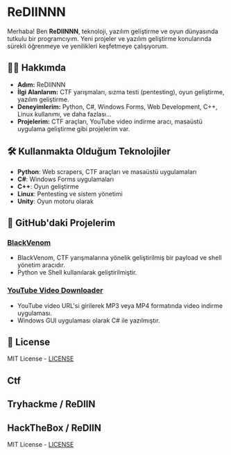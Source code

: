# ReDIINNN

Merhaba! Ben **ReDIINNN**, teknoloji, yazılım geliştirme ve oyun dünyasında tutkulu bir programcıyım. Yeni projeler ve yazılım geliştirme konularında sürekli öğrenmeye ve yenilikleri keşfetmeye çalışıyorum.

## 👨‍💻 Hakkımda

- **Adım:** ReDIINNN
- **İlgi Alanlarım:** CTF yarışmaları, sızma testi (pentesting), oyun geliştirme, yazılım geliştirme.
- **Deneyimlerim:** Python, C#, Windows Forms, Web Development, C++, Linux kullanımı, ve daha fazlası...
- **Projelerim:** CTF araçları, YouTube video indirme aracı, masaüstü uygulama geliştirme gibi projelerim var.

## 🛠 Kullanmakta Olduğum Teknolojiler

- **Python**: Web scrapers, CTF araçları ve masaüstü uygulamaları
- **C#**: Windows Forms uygulamaları
- **C++**: Oyun geliştirme
- **Linux**: Pentesting ve sistem yönetimi
- **Unity**: Oyun motoru olarak

## 🚀 GitHub'daki Projelerim

### [BlackVenom](https://github.com/ReDIINNN/BlackVenom)
- BlackVenom, CTF yarışmalarına yönelik geliştirilmiş bir payload ve shell yönetim aracıdır.
- Python ve Shell kullanılarak geliştirilmiştir.

### [YouTube Video Downloader](https://github.com/ReDIINNN/YouTube-Downloader)
- YouTube video URL'si girilerek MP3 veya MP4 formatında video indirme uygulaması.
- Windows GUI uygulaması olarak C# ile yazılmıştır.

## 📝 License

MIT License - [LICENSE](https://github.com/ReDIINNN/BlackVenom/blob/main/LICENSE)

##  Ctf

## Tryhackme / ReDIIN
## HackTheBox / ReDIIN

MIT License - [LICENSE](https://github.com/ReDIINNN/BlackVenom/blob/main/LICENSE)
